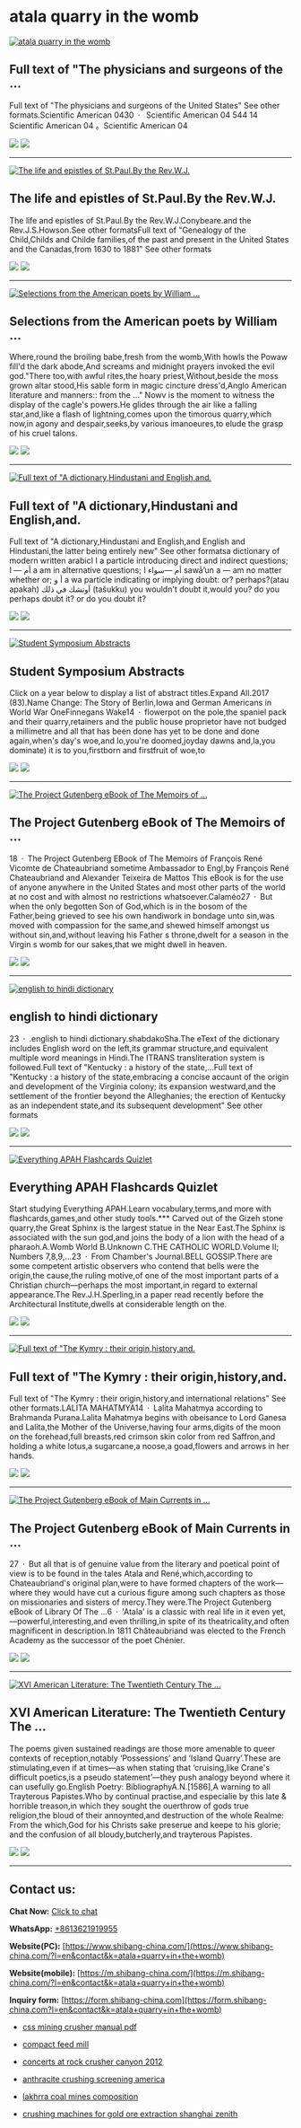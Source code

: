 # atala quarry in the womb

<a href="https://swt.shibang-china.com/?l=en&img&k=atala+quarry+in+the+womb" target="_blank">![atala quarry in the womb](http://static.shibang-china.com/all-800x300/482.jpg)</a>

## Full text of &quot;The physicians and surgeons of the …
Full text of &quot;The physicians and surgeons of the United States&quot; See other formats.Scientific American 0430&ensp;&#0183;&ensp; Scientific American 04 544 14 Scientific American 04 。Scientific American 04


<a href="https://whatsapp.shibangsoft.com/WhatsApp.php" target="_blank" title="WhatsApp">![](http://static.shibang-china.com/icon/whatsapp.png)</a> <a href="https://swt.shibang-china.com/?l=en&icon&k=atala+quarry+in+the+womb" target="_blank">![](http://static.shibang-china.com/icon/chat-en.png)</a>

---

<a href="https://swt.shibang-china.com/?l=en&img&k=atala+quarry+in+the+womb" target="_blank">![The life and epistles of St.Paul.By the Rev.W.J.](http://static.shibang-china.com/all-800x300/616.jpg)</a>

## The life and epistles of St.Paul.By the Rev.W.J.
The life and epistles of St.Paul.By the Rev.W.J.Conybeare.and the Rev.J.S.Howson.See other formatsFull text of &quot;Genealogy of the Child,Childs and Childe families,of the past and present in the United States and the Canadas,from 1630 to 1881&quot; See other formats


<a href="https://whatsapp.shibangsoft.com/WhatsApp.php" target="_blank" title="WhatsApp">![](http://static.shibang-china.com/icon/whatsapp.png)</a> <a href="https://swt.shibang-china.com/?l=en&icon&k=atala+quarry+in+the+womb" target="_blank">![](http://static.shibang-china.com/icon/chat-en.png)</a>

---

<a href="https://swt.shibang-china.com/?l=en&img&k=atala+quarry+in+the+womb" target="_blank">![Selections from the American poets by William …](http://static.shibang-china.com/all-800x300/247.jpg)</a>

## Selections from the American poets by William …
Where,round the broiling babe,fresh from the womb,With howls the Powaw fill'd the dark abode,And screams and midnight prayers invoked the evil god.&quot;There too,with awful rites,the hoary priest,Without,beside the moss grown altar stood,His sable form in magic cincture dress'd,Anglo American literature and manners:: from the …&quot; Nowv is the moment to witness the display of the cagle's powers.He glides through the air like a falling star,and,like a flash of lightning,comes upon the timorous quarry,which now,in agony and despair,seeks,by various imanoeures,to elude the grasp of his cruel talons.


<a href="https://whatsapp.shibangsoft.com/WhatsApp.php" target="_blank" title="WhatsApp">![](http://static.shibang-china.com/icon/whatsapp.png)</a> <a href="https://swt.shibang-china.com/?l=en&icon&k=atala+quarry+in+the+womb" target="_blank">![](http://static.shibang-china.com/icon/chat-en.png)</a>

---

<a href="https://swt.shibang-china.com/?l=en&img&k=atala+quarry+in+the+womb" target="_blank">![Full text of &quot;A dictionary,Hindustani and English,and.](http://static.shibang-china.com/all-800x300/156.jpg)</a>

## Full text of &quot;A dictionary,Hindustani and English,and.
Full text of &quot;A dictionary,Hindustani and English,and English and Hindustani,the latter being entirely new&quot; See other formatsa dictionary of modern written arabicا ا a particle introducing direct and indirect questions; أم ― ا a am in alternative questions; أم ―سواء ا sawā’un a ― am no matter whether or; أ و a wa particle indicating or implying doubt: or? perhaps?(atau apakah) اَوتشك في ذلك (tašukku) you wouldn't doubt it,would you? do you perhaps doubt it? or do you doubt it?


<a href="https://whatsapp.shibangsoft.com/WhatsApp.php" target="_blank" title="WhatsApp">![](http://static.shibang-china.com/icon/whatsapp.png)</a> <a href="https://swt.shibang-china.com/?l=en&icon&k=atala+quarry+in+the+womb" target="_blank">![](http://static.shibang-china.com/icon/chat-en.png)</a>

---

<a href="https://swt.shibang-china.com/?l=en&img&k=atala+quarry+in+the+womb" target="_blank">![Student Symposium Abstracts](http://static.shibang-china.com/all-800x300/777.jpg)</a>

## Student Symposium Abstracts
Click on a year below to display a list of abstract titles.Expand All.2017 (83).Name Change: The Story of Berlin,Iowa and German Americans in World War OneFinnegans Wake14&ensp;&#0183;&ensp;flowerpot on the pole,the spaniel pack and their quarry,retainers and the public house proprietor have not budged a millimetre and all that has been done has yet to be done and done again,when's day's woe,and lo,you're doomed,joyday dawns and,la,you dominate) it is to you,firstborn and firstfruit of woe,to


<a href="https://whatsapp.shibangsoft.com/WhatsApp.php" target="_blank" title="WhatsApp">![](http://static.shibang-china.com/icon/whatsapp.png)</a> <a href="https://swt.shibang-china.com/?l=en&icon&k=atala+quarry+in+the+womb" target="_blank">![](http://static.shibang-china.com/icon/chat-en.png)</a>

---

<a href="https://swt.shibang-china.com/?l=en&img&k=atala+quarry+in+the+womb" target="_blank">![The Project Gutenberg eBook of The Memoirs of …](http://static.shibang-china.com/all-800x300/1420.jpg)</a>

## The Project Gutenberg eBook of The Memoirs of …
18&ensp;&#0183;&ensp;The Project Gutenberg EBook of The Memoirs of Fran&#231;ois Ren&#233; Vicomte de Chateaubriand sometime Ambassador to Engl,by Fran&#231;ois Ren&#233; Chateaubriand and Alexander Teixeira de Mattos This eBook is for the use of anyone anywhere in the United States and most other parts of the world at no cost and with almost no restrictions whatsoever.Calam&#233;o27&ensp;&#0183;&ensp;But when the only begotten Son of God,which is in the bosom of the Father,being grieved to see his own handiwork in bondage unto sin,was moved with compassion for the same,and shewed himself amongst us without sin,and,without leaving his Father s throne,dwelt for a season in the Virgin s womb for our sakes,that we might dwell in heaven.


<a href="https://whatsapp.shibangsoft.com/WhatsApp.php" target="_blank" title="WhatsApp">![](http://static.shibang-china.com/icon/whatsapp.png)</a> <a href="https://swt.shibang-china.com/?l=en&icon&k=atala+quarry+in+the+womb" target="_blank">![](http://static.shibang-china.com/icon/chat-en.png)</a>

---

<a href="https://swt.shibang-china.com/?l=en&img&k=atala+quarry+in+the+womb" target="_blank">![english to hindi dictionary](http://static.shibang-china.com/all-800x300/136.jpg)</a>

## english to hindi dictionary
23&ensp;&#0183;&ensp;.english to hindi dictionary.shabdakoSha.The eText of the dictionary includes English word on the left,its grammar structure,and equivalent multiple word meanings in Hindi.The ITRANS transliteration system is followed.Full text of &quot;Kentucky : a history of the state,…Full text of &quot;Kentucky : a history of the state,embracing a concise accaunt of the origin and development of the Virginia colony; its expansion westward,and the settlement of the frontier beyond the Alleghanies; the erection of Kentucky as an independent state,and its subsequent development&quot; See other formats


<a href="https://whatsapp.shibangsoft.com/WhatsApp.php" target="_blank" title="WhatsApp">![](http://static.shibang-china.com/icon/whatsapp.png)</a> <a href="https://swt.shibang-china.com/?l=en&icon&k=atala+quarry+in+the+womb" target="_blank">![](http://static.shibang-china.com/icon/chat-en.png)</a>

---

<a href="https://swt.shibang-china.com/?l=en&img&k=atala+quarry+in+the+womb" target="_blank">![Everything APAH Flashcards Quizlet](http://static.shibang-china.com/all-800x300/749.jpg)</a>

## Everything APAH Flashcards Quizlet
Start studying Everything APAH.Learn vocabulary,terms,and more with flashcards,games,and other study tools.*** Carved out of the Gizeh stone quarry,the Great Sphinx is the largest statue in the Near East.The Sphinx is associated with the sun god,and joins the body of a lion with the head of a pharaoh.A.Womb World B.Unknown C.THE CATHOLIC WORLD.Volume II; Numbers 7,8,9,…23&ensp;&#0183;&ensp;From Chamber's Journal.BELL GOSSIP.There are some competent artistic observers who contend that bells were the origin,the cause,the ruling motive,of one of the most important parts of a Christian church—perhaps the most important,in regard to external appearance.The Rev.J.H.Sperling,in a paper read recently before the Architectural Institute,dwells at considerable length on the.


<a href="https://whatsapp.shibangsoft.com/WhatsApp.php" target="_blank" title="WhatsApp">![](http://static.shibang-china.com/icon/whatsapp.png)</a> <a href="https://swt.shibang-china.com/?l=en&icon&k=atala+quarry+in+the+womb" target="_blank">![](http://static.shibang-china.com/icon/chat-en.png)</a>

---

<a href="https://swt.shibang-china.com/?l=en&img&k=atala+quarry+in+the+womb" target="_blank">![Full text of &quot;The Kymry : their origin,history,and.](http://static.shibang-china.com/all-800x300/427.jpg)</a>

## Full text of &quot;The Kymry : their origin,history,and.
Full text of &quot;The Kymry : their origin,history,and international relations&quot; See other formats.LALITA MAHATMYA14&ensp;&#0183;&ensp;Lalita Mahatmya according to Brahmanda Purana.Lalita Mahatmya begins with obeisance to Lord Ganesa and Lalita,the Mother of the Universe,having four arms,digits of the moon on the forehead,full breasts,red crimson skin color from red Saffron,and holding a white lotus,a sugarcane,a noose,a goad,flowers and arrows in her hands.


<a href="https://whatsapp.shibangsoft.com/WhatsApp.php" target="_blank" title="WhatsApp">![](http://static.shibang-china.com/icon/whatsapp.png)</a> <a href="https://swt.shibang-china.com/?l=en&icon&k=atala+quarry+in+the+womb" target="_blank">![](http://static.shibang-china.com/icon/chat-en.png)</a>

---

<a href="https://swt.shibang-china.com/?l=en&img&k=atala+quarry+in+the+womb" target="_blank">![The Project Gutenberg eBook of Main Currents in …](http://static.shibang-china.com/all-800x300/55.jpg)</a>

## The Project Gutenberg eBook of Main Currents in …
27&ensp;&#0183;&ensp;But all that is of genuine value from the literary and poetical point of view is to be found in the tales Atala and Ren&#233;,which,according to Chateaubriand's original plan,were to have formed chapters of the work—where they would have cut a curious figure among such chapters as those on missionaries and sisters of mercy.They were.The Project Gutenberg eBook of Library Of The …6&ensp;&#0183;&ensp;'Atala' is a classic with real life in it even yet,—powerful,interesting,and even thrilling,in spite of its theatricality,and often magnificent in description.In 1811 Ch&#226;teaubriand was elected to the French Academy as the successor of the poet Ch&#233;nier.


<a href="https://whatsapp.shibangsoft.com/WhatsApp.php" target="_blank" title="WhatsApp">![](http://static.shibang-china.com/icon/whatsapp.png)</a> <a href="https://swt.shibang-china.com/?l=en&icon&k=atala+quarry+in+the+womb" target="_blank">![](http://static.shibang-china.com/icon/chat-en.png)</a>

---

<a href="https://swt.shibang-china.com/?l=en&img&k=atala+quarry+in+the+womb" target="_blank">![XVI American Literature: The Twentieth Century The …](http://static.shibang-china.com/all-800x300/1230.jpg)</a>

## XVI American Literature: The Twentieth Century The …
The poems given sustained readings are those more amenable to queer contexts of reception,notably ‘Possessions’ and ‘Island Quarry’.These are stimulating,even if at times—as when stating that ‘cruising,like Crane's difficult poetics,is a pseudo statement’—they push analogy beyond where it can usefully go.English Poetry: BibliographyA.N.[1586],A warning to all Trayterous Papistes.Who by continual practise,and especialie by this late &amp; horrible treason,in which they sought the ouerthrow of gods true religion,the bloud of their annoynted,and destruction of the whole Realme: From the which,God for his Christs sake preserue and keepe to his glorie; and the confusion of all bloudy,butcherly,and trayterous Papistes.


<a href="https://whatsapp.shibangsoft.com/WhatsApp.php" target="_blank" title="WhatsApp">![](http://static.shibang-china.com/icon/whatsapp.png)</a> <a href="https://swt.shibang-china.com/?l=en&icon&k=atala+quarry+in+the+womb" target="_blank">![](http://static.shibang-china.com/icon/chat-en.png)</a>

---
## Contact us:

**Chat Now:** [Click to chat](https://swt.shibang-china.com?l=en&contact&k=atala+quarry+in+the+womb)

**WhatsApp:**  [+8613621919955](https://whatsapp.shibangsoft.com/WhatsApp.php)

**Website(PC):** [https://www.shibang-china.com/](https://www.shibang-china.com/?l=en&contact&k=atala+quarry+in+the+womb)

**Website(mobile):** [https://m.shibang-china.com/](https://m.shibang-china.com/?l=en&contact&k=atala+quarry+in+the+womb)

**Inquiry form:** [https://form.shibang-china.com](https://form.shibang-china.com?l=en&contact&k=atala+quarry+in+the+womb)

* [css mining crusher manual pdf](../130/css%20mining%20crusher%20manual%20pdf.md)

* [compact feed mill](../126/compact%20feed%20mill.md)

* [concerts at rock crusher canyon 2012](../140/concerts%20at%20rock%20crusher%20canyon%202012.md)

* [anthracite crushing screening america](../133/anthracite%20crushing%20screening%20america.md)

* [lakhrra coal mines composition](../126/lakhrra%20coal%20mines%20composition.md)

* [crushing machines for gold ore extraction shanghai zenith](../140/crushing%20machines%20for%20gold%20ore%20extraction%20shanghai%20zenith.md)